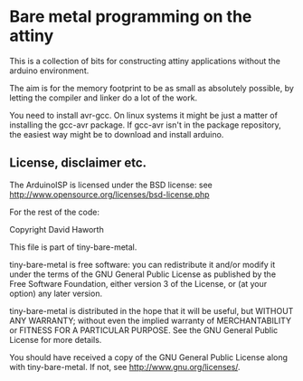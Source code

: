 # Bare metal programming on the attiny

This is a collection of bits for constructing attiny applications without the arduino environment.

The aim is for the memory footprint to be as small as absolutely possible, by letting the compiler
and linker do a lot of the work.

You need to install avr-gcc. On linux systems it might be just a matter of installing the gcc-avr package.
If gcc-avr isn't in the package repository, the easiest way might be to download and install arduino.

## License, disclaimer etc.

The ArduinoISP is licensed under the BSD license: see http://www.opensource.org/licenses/bsd-license.php

For the rest of the code:

Copyright David Haworth

This file is part of tiny-bare-metal.

tiny-bare-metal is free software: you can redistribute it and/or modify
it under the terms of the GNU General Public License as published by
the Free Software Foundation, either version 3 of the License, or
(at your option) any later version.

tiny-bare-metal is distributed in the hope that it will be useful,
but WITHOUT ANY WARRANTY; without even the implied warranty of
MERCHANTABILITY or FITNESS FOR A PARTICULAR PURPOSE.  See the
GNU General Public License for more details.

You should have received a copy of the GNU General Public License
along with tiny-bare-metal.  If not, see <http://www.gnu.org/licenses/>.
